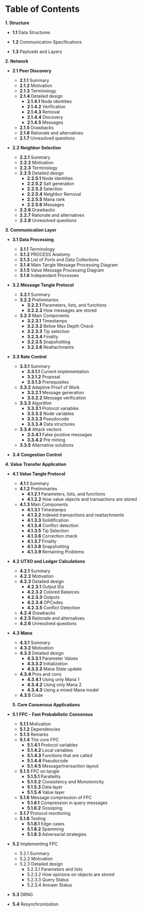 # Table of Contents

**1. Structure**

-   **1.1**   Data Structures
    
-   **1.2** Communication Specifications
    
-   **1.3** Payloads and Layers

**2. Network** 
-  **2.1**  **Peer Discovery**
	- **2.1.1** Summary
	- **2.1.2** Motivation
	- **2.1.3** Terminology
	- **2.1.4** Detailed design
		- **2.1.4.1** Node identities
		- **2.1.4.2** Verification
		- **2.1.4.3** Removal
		- **2.1.4.4** Discovery
		- **2.1.4.5** Messages
	- **2.1.5** Drawbacks
	- **2.1.6** Rationale and alternatives
	- **2.1.7** Unresolved questions

-  **2.2** **Neighbor Selection**
	- **2.2.1** Summary
	- **2.2.2** Motivation
	- **2.2.3** Terminology
	- **2.2.5** Detailed design 
		- **2.2.5.1** Node identities
		- **2.2.5.2** Salt generation
		- **2.2.5.3** Selection
		- **2.2.5.4** Neighbor Removal
		- **2.2.5.5** Mana rank
		- **2.2.5.6** Messages
	- **2.2.6** Drawbacks
	- **2.2.7** Rationale and alternatives
	- **2.2.8** Unresolved questions
    
**3. Communication Layer** 

- **3.1** **Data Processing**
	- **3.1.1** Terminology 
	- **3.1.2** PROCESS Anatomy
	- **3.1.3** List of Ports and Data Collections
	- **3.1.4** Main Tangle Message Processing Diagram 
	- **3.1.5** Value Message Processing Diagram 
	- **3.1.6** Independent Processes

- **3.2**   **Message Tangle Protocol**
	- **3.2.1** Summary
	- **3.2.2** Preliminaries
		- **3.2.2.1** Parameters, lists, and functions
		- **3.2.2.2** How messages are stored
	- **3.2.3** Main Components
		- **3.2.3.1** Timestamps
		- **3.2.3.2** Below Max Depth Check 
		- **3.2.3.3** Tip selection
		- **3.2.3.4** Finality
		- **3.2.3.5** Snapshotting
		- **3.2.3.6** Reattachments

- **3.3** **Rate Control**
	- **3.3.1** Summary
		- **3.3.1.1** Current implementation
		- **3.3.1.2** Proposal
		- **3.3.1.3** Prerequisites
	- **3.3.2** Adaptive Proof of Work
		- **3.3.2.1** Message generation
		- **3.3.2.2** Message verification
	- **3.3.3** Algorithm
		 - **3.3.3.1** Protocol variables
		 - **3.3.3.2** Node variables
		 - **3.3.3.3** Pseudocode
		 - **3.3.3.4** Data structures
	- **3.3.4** Attack vectors
		- **3.3.4.1** False positive messages
		- **3.3.4.2** Pre mining
	- **3.3.5** Alternative solutions


- **3.4** **Congestion Control**
    

**4. Value Transfer Application**

- **4.1** **Value Tangle Protocol**
	- **4.1.1** Summary
	- **4.1.2** Preliminaries
		- **4.1.2.1** Parameters, lists, and functions
		- **4.1.2.2** How value objects and transactions are stored
	- **4.1.3** Main Components
		- **4.1.3.1** Timestamps
		- **4.1.3.2** Indexed transactions and reattachments
		- **4.1.3.3** Solidification
		- **4.1.3.4** Conflict detection 
		- **4.1.3.5** Tip Selection
		- **4.1.3.6** Correction check
		- **4.1.3.7** Finality
		- **4.1.3.8** Snapshotting
		- **4.1.3.9** Remaining Problems
    
- **4.2**  **UTXO and Ledger Calculations**
	- **4.2.1** Summary
	- **4.2.2** Motivation
	- **4.2.3** Detailed design
		- **4.2.3.1** Output IDs
		- **4.2.3.2** Colored Balances
		- **4.2.3.3** Outputs
		- **4.2.3.4** OPCodes
		- **4.2.3.5** Conflict Detection
	- **4.2.4** Drawbacks
	- **4.2.5** Rationale and alternatives
	- **4.2.6** Unresolved questions
    
-  **4.3** **Mana**
	- **4.3.1** Summary
	- **4.3.2** Motivation
	- **4.3.3** Detailed design
		- **4.3.3.1** Parameter Values
		- **4.3.3.2** Initialization
		- **4.3.3.3** Mana State update
	- **4.3.4** Pros and cons
		- **4.3.4.1** Using only Mana 1 
		- **4.3.4.2** Using only Mana 2
		- **4.3.4.3** Using a mixed Mana model
	- **4.3.5** Code
    
   **5. Core Consensus Applications**

- **5.1** **FPC - Fast Probabilistic Consensus**
	- **5.1.1** Motivation
	- **5.1.2** Dependencies
	- **5.1.3** Remarks
	- **5.1.4** The core FPC
		- **5.1.4.1** Protocol variables
		- **5.1.4.2** Local variables
		- **5.1.4.3** Functions that are called
		- **5.1.4.4** Pseudocode 
		- **5.1.4.5** Message/transaction layout
	- **5.1.5** FPC on tangle
		- **5.1.5.1** Parallelity
		- **5.1.5.2** Consistency and Monotonicity
		- **5.1.5.3** Data layer
		- **5.1.5.4** Value layer
	- **5.1.6** Message compression of FPC
		- **5.1.6.1** Compression in query messages
		- **5.1.6.2** Gossiping
	- **5.1.7** Protocol monitoring
	- **5.1.8** Testing
		- **5.1.8.1** Edge cases
		- **5.1.8.2** Spamming
		- **5.1.8.3** Adversarial strategies
   
- **5.2**  Implementing FPC
	- 5.2.1 Summary
	- 5.2.2 Motivation
	- 5.2.3 Detailed design
		- 5.2.3.1 Parameters and lists
		- 5.2.3.2 How opinions on objects are stored
		- 5.2.3.3 Query Status
		- 5.2.3.4 Answer Status

- **5.3** DRNG

- **5.4** Resynchronization
    

<!--stackedit_data:
eyJoaXN0b3J5IjpbMTUyNzc2MjE4MCwtNjI2NjIxMDM2LDU4Mz
M2MTY1NiwtNTAwNjQzOTQwLC03MjY4MTUzNzcsLTE5NTQwNDA5
MjUsLTExODM3MDkwMTMsMTA3MTk3OTYwXX0=
-->